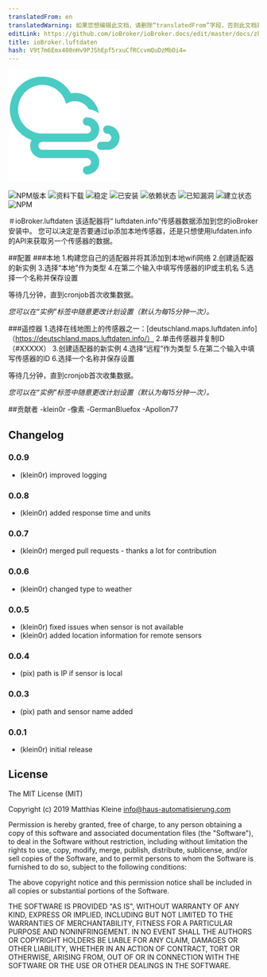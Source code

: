 ```yaml
---
translatedFrom: en
translatedWarning: 如果您想编辑此文档，请删除“translatedFrom”字段，否则此文档将再次自动翻译
editLink: https://github.com/ioBroker/ioBroker.docs/edit/master/docs/zh-cn/adapterref/iobroker.luftdaten/README.md
title: ioBroker.luftdaten
hash: V9t7m6Emx480nHv9PJShEpf5rxuCfRCcvmQuDzMbOi4=
---
```

![商标](../../../en/adapterref/iobroker.luftdaten/admin/luftdaten.png)

![NPM版本](http://img.shields.io/npm/v/iobroker.luftdaten.svg)
![资料下载](https://img.shields.io/npm/dm/iobroker.luftdaten.svg)
![稳定](http://iobroker.live/badges/luftdaten-stable.svg)
![已安装](http://iobroker.live/badges/luftdaten-installed.svg)
![依赖状态](https://img.shields.io/david/klein0r/iobroker.luftdaten.svg)
![已知漏洞](https://snyk.io/test/github/klein0r/ioBroker.luftdaten/badge.svg)
![建立状态](http://img.shields.io/travis/klein0r/ioBroker.luftdaten.svg)
![NPM](https://nodei.co/npm/iobroker.luftdaten.png?downloads=true)

＃ioBroker.luftdaten
该适配器将“ luftdaten.info”传感器数据添加到您的ioBroker安装中。
您可以决定是否要通过ip添加本地传感器，还是只想使用lufdaten.info的API来获取另一个传感器的数据。

##配置
###本地
1.构建您自己的适配器并将其添加到本地wifi网络
2.创建适配器的新实例
3.选择“本地”作为类型
4.在第二个输入中填写传感器的IP或主机名
5.选择一个名称并保存设置

等待几分钟，直到cronjob首次收集数据。

*您可以在“实例”标签中随意更改计划设置（默认为每15分钟一次）。*

###遥控器
1.选择在线地图上的传感器之一：[deutschland.maps.luftdaten.info]（https://deutschland.maps.luftdaten.info/）
2.单击传感器并复制ID（#XXXXX）
3.创建适配器的新实例
4.选择“远程”作为类型
5.在第二个输入中填写传感器的ID
6.选择一个名称并保存设置

等待几分钟，直到cronjob首次收集数据。

*您可以在“实例”标签中随意更改计划设置（默认为每15分钟一次）。*

##贡献者
-klein0r
-像素
-GermanBluefox
-Apollon77

## Changelog

### 0.0.9

* (klein0r) improved logging

### 0.0.8

* (klein0r) added response time and units

### 0.0.7

* (klein0r) merged pull requests - thanks a lot for contribution

### 0.0.6

* (klein0r) changed type to weather

### 0.0.5

* (klein0r) fixed issues when sensor is not available
* (klein0r) added location information for remote sensors

### 0.0.4

* (pix) path is IP if sensor is local

### 0.0.3

* (pix) path and sensor name added

### 0.0.1

* (klein0r) initial release

## License

The MIT License (MIT)

Copyright (c) 2019 Matthias Kleine <info@haus-automatisierung.com>

Permission is hereby granted, free of charge, to any person obtaining a copy
of this software and associated documentation files (the "Software"), to deal
in the Software without restriction, including without limitation the rights
to use, copy, modify, merge, publish, distribute, sublicense, and/or sell
copies of the Software, and to permit persons to whom the Software is
furnished to do so, subject to the following conditions:

The above copyright notice and this permission notice shall be included in
all copies or substantial portions of the Software.

THE SOFTWARE IS PROVIDED "AS IS", WITHOUT WARRANTY OF ANY KIND, EXPRESS OR
IMPLIED, INCLUDING BUT NOT LIMITED TO THE WARRANTIES OF MERCHANTABILITY,
FITNESS FOR A PARTICULAR PURPOSE AND NONINFRINGEMENT. IN NO EVENT SHALL THE
AUTHORS OR COPYRIGHT HOLDERS BE LIABLE FOR ANY CLAIM, DAMAGES OR OTHER
LIABILITY, WHETHER IN AN ACTION OF CONTRACT, TORT OR OTHERWISE, ARISING FROM,
OUT OF OR IN CONNECTION WITH THE SOFTWARE OR THE USE OR OTHER DEALINGS IN
THE SOFTWARE.